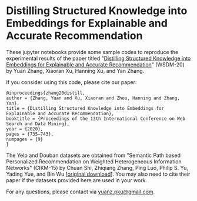 # Distilling Structured Knowledge into Embeddings for Explainable and Accurate Recommendation
These jupyter notebooks provide some sample codes to reproduce the experimental results of the paper titled "[Distilling Structured Knowledge into Embeddings for Explainable and Accurate Recommendation](https://arxiv.org/abs/1912.08422)" (WSDM-20) by Yuan Zhang, Xiaoran Xu, Hanning Xu, and Yan Zhang.

If you consider using this code, please cite our paper:

```
@inproceedings{zhang20distill,
author = {Zhang, Yuan and Xu, Xiaoran and Zhou, Hanning and Zhang, Yan},
title = {Distilling Structured Knowledge into Embeddings for Explainable and Accurate Recommendation},
booktitle = {Proceedings of the 13th International Conference on Web Search and Data Mining},
year = {2020},
pages = {735–743},
numpages = {9}
}
```

The Yelp and Douban datasets are obtained from "Semantic Path based Personalized Recommendation on Weighted Heterogeneous Information Networks" (CIKM-15) by Chuan Shi, Zhiqiang Zhang, Ping Luo, Philip S. Yu, Yading Yue, and Bin Wu [[original download](http://www.shichuan.org/dataset/Semantic_Path.zip)]. You may also need to cite their paper if the datasets provided here are used in your work.

For any questions, please contact via [yuanz.pku@gmail.com](mailto:yuanz.pku@gmail.com).

